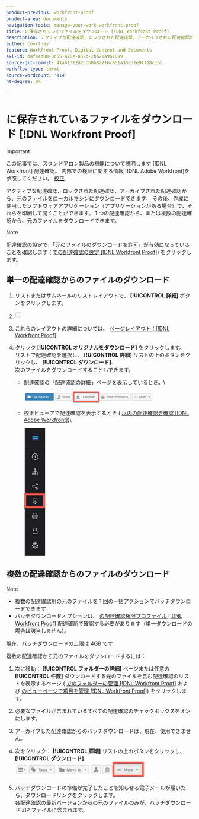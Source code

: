 ```yaml
---
product-previous: workfront-proof
product-area: documents
navigation-topic: manage-your-work-workfront-proof
title: に保存されているファイルをダウンロード [!DNL Workfront Proof]
description: アクティブな配達確認、ロックされた配達確認、アーカイブされた配達確認から、元のファイルをローカルマシンにダウンロードできます。 その後、作成に使用したソフトウェアアプリケーション（アプリケーションがある場合）で、それらを印刷して開くことができます。 1 つの配達確認から、または複数の配達確認から、元のファイルをダウンロードできます。
author: Courtney
feature: Workfront Proof, Digital Content and Documents
exl-id: daf44b00-0c55-470e-a52b-2bb21a961699
source-git-commit: 41ab1312d2ccb8b8271bc851a35e31e9ff18c16b
workflow-type: tm+mt
source-wordcount: '414'
ht-degree: 0%

---
```


# に保存されているファイルをダウンロード [!DNL Workfront Proof]

>[!IMPORTANT]
>
>この記事では、スタンドアロン製品の機能について説明します [!DNL Workfront] 配達確認。 内部での検証に関する情報 [!DNL Adobe Workfront]を参照してください。 [校正](../../../review-and-approve-work/proofing/proofing.md).

アクティブな配達確認、ロックされた配達確認、アーカイブされた配達確認から、元のファイルをローカルマシンにダウンロードできます。 その後、作成に使用したソフトウェアアプリケーション（アプリケーションがある場合）で、それらを印刷して開くことができます。 1 つの配達確認から、または複数の配達確認から、元のファイルをダウンロードできます。

>[!NOTE]
>
>配達確認の設定で、「元のファイルのダウンロードを許可」が有効になっていることを確認します ( [での配達確認の設定 [!DNL Workfront Proof]](../../../workfront-proof/wp-work-proofsfiles/manage-your-work/configure-proof-settings.md)) をクリックします。

## 単一の配達確認からのファイルのダウンロード

1. リストまたはサムネールのリストレイアウトで、 **[!UICONTROL 詳細]** ボタンをクリックします。
1. ![More_button_small.png](assets/more-button-small.png)

1. これらのレイアウトの詳細については、 [ページレイアウト ( [!DNL Workfront Proof]](../../../workfront-proof/wp-work-proofsfiles/basic-features/page-layout-view.md).
1. クリック **[!UICONTROL オリジナルをダウンロード]** をクリックします。\
   リストで配達確認を選択し、 **[!UICONTROL 詳細]** リストの上のボタンをクリックし、 **[!UICONTROL ダウンロード]**.\
   次のファイルをダウンロードすることもできます。

   * 配達確認の「配達確認の詳細」ページを表示しているとき。\

      ![Download_btn_in_Proof_Details.png](assets/download-btn-in-proof-details-350x32.png)

   * 校正ビューアで配達確認を表示するとき ( [以内の配達確認を確認 [!DNL Adobe Workfront]](../../../review-and-approve-work/proofing/reviewing-proofs-within-workfront/review-proofs-in-wf.md))\

      ![download_proof_btn_in_viewer.png](assets/download-proof-btn-in-viewer.png)

## 複数の配達確認からのファイルのダウンロード

>[!NOTE]
>
>* 複数の配達確認用の元のファイルを 1 回の一括アクションでバッチダウンロードできます。
>* バッチダウンロードオプションは、 [の配達確認権限プロファイル [!DNL Workfront Proof]](../../../workfront-proof/wp-acct-admin/account-settings/proof-perm-profiles-in-wp.md) 配達確認で確認する必要があります（単一ダウンロードの場合は該当しません）。
>




現在、バッチダウンロードの上限は 4GB です

複数の配達確認から元のファイルをダウンロードするには：

1. 次に移動： **[!UICONTROL フォルダーの詳細]** ページまたは任意の **[!UICONTROL 件数]** ダウンロードする元のファイルを含む配達確認のリストを表示するページ ( [でのフォルダーの管理 [!DNL Workfront Proof]](../../../workfront-proof/wp-work-proofsfiles/organize-your-work/manage-folders.md) および [のビューページで項目を管理 [!DNL Workfront Proof]](../../../workfront-proof/wp-work-proofsfiles/manage-your-work/manage-items-on-views-page.md)) をクリックします。

1. 必要なファイルが含まれているすべての配達確認のチェックボックスをオンにします。
1. アーカイブした配達確認からのバッチダウンロードは、現在、使用できません。
1. 次をクリック： **[!UICONTROL 詳細]** リストの上のボタンをクリックし、 **[!UICONTROL ダウンロード]**.\
   ![More_button_above_lists.png](assets/more-button-above-lists-350x42.png)

1. バッチダウンロードの準備が完了したことを知らせる電子メールが届いたら、ダウンロードリンクをクリックします。\
   各配達確認の最新バージョンからの元のファイルのみが、バッチダウンロード ZIP ファイルに含まれます。
